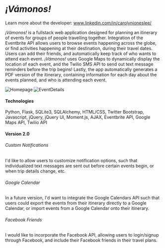 *¡Vámonos!*
===========
Learn more about the developer: www.linkedin.com/in/carolynjoneslee/

*¡Vámonos!* is a fullstack web application designed for planning an itinerary of events for groups of people travelling together. Integration of the Eventbrite API allows users to browse events happening across the globe, or find activities happening at their destination, during their travel dates. Users can add their friends, and automatically keep track of who wants to attend each event. *¡Vámonos!* uses Google Maps to dynamically display the location of each event, and the Twilio SMS API to send out text message reminders before the trip begins! Lastly, the app automatically generates a PDF version of the itinerary, containing information for each day about the events planned, and who is attending each event.

![Homepage](https://raw.githubusercontent.com/carolynjoneslee/vamonos/master/static/img/screenshot-tripplanner.png)
![EventDetails](https://raw.githubusercontent.com/carolynjoneslee/vamonos/master/static/img/screenshot-eventdetails.png)

#### Technologies
Python, Flask, SQLite3, SQLAlchemy,
HTML/CSS, Twitter Bootstrap,
Javascript, jQuery, jQuery UI, Moment.js, AJAX,
Eventbrite API, Google Maps API, Twilio API

#### Version 2.0

###### Custom Notifications
I'd like to allow users to customize notification options, such that individualized text messages are sent out before certain events begin, or when trip details change, etc.

###### Google Calendar
In a future version, I'd want to integrate the Google Calendars API such that users could export the events from their itinerary directly to a Google Calendar, or import events from a Google Calendar onto their itinerary.    

###### Facebook Friends
I would like to incorporate the Facebook API, allowing users to login/signup through Facebook, and include their Facebook friends in their travel plans.

